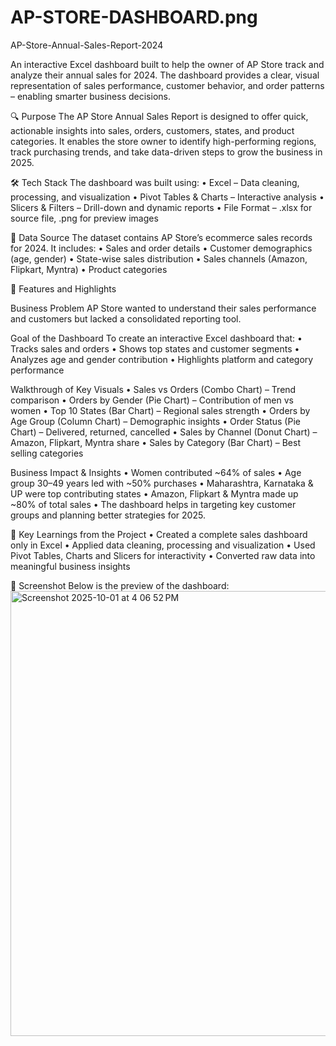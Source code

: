 # AP-STORE-DASHBOARD.png
AP-Store-Annual-Sales-Report-2024

An interactive Excel dashboard built to help the owner of AP Store track and analyze their annual sales for 2024.
The dashboard provides a clear, visual representation of sales performance, customer behavior, and order patterns – enabling smarter business decisions.

🔍 Purpose
The AP Store Annual Sales Report is designed to offer quick, actionable insights into sales, orders, customers, states, and product categories.
It enables the store owner to identify high-performing regions, track purchasing trends, and take data-driven steps to grow the business in 2025.

🛠 Tech Stack
The dashboard was built using:
• Excel – Data cleaning, processing, and visualization
• Pivot Tables & Charts – Interactive analysis
• Slicers & Filters – Drill-down and dynamic reports
• File Format – .xlsx for source file, .png for preview images

📂 Data Source
The dataset contains AP Store’s ecommerce sales records for 2024.
It includes:
• Sales and order details
• Customer demographics (age, gender)
• State-wise sales distribution
• Sales channels (Amazon, Flipkart, Myntra)
• Product categories

🌟 Features and Highlights

Business Problem
AP Store wanted to understand their sales performance and customers but lacked a consolidated reporting tool.

Goal of the Dashboard
To create an interactive Excel dashboard that:
• Tracks sales and orders
• Shows top states and customer segments
• Analyzes age and gender contribution
• Highlights platform and category performance

Walkthrough of Key Visuals
• Sales vs Orders (Combo Chart) – Trend comparison
• Orders by Gender (Pie Chart) – Contribution of men vs women
• Top 10 States (Bar Chart) – Regional sales strength
• Orders by Age Group (Column Chart) – Demographic insights
• Order Status (Pie Chart) – Delivered, returned, cancelled
• Sales by Channel (Donut Chart) – Amazon, Flipkart, Myntra share
• Sales by Category (Bar Chart) – Best selling categories

Business Impact & Insights
• Women contributed ~64% of sales
• Age group 30–49 years led with ~50% purchases
• Maharashtra, Karnataka & UP were top contributing states
• Amazon, Flipkart & Myntra made up ~80% of total sales
• The dashboard helps in targeting key customer groups and planning better strategies for 2025.

📌 Key Learnings from the Project
• Created a complete sales dashboard only in Excel
• Applied data cleaning, processing and visualization
• Used Pivot Tables, Charts and Slicers for interactivity
• Converted raw data into meaningful business insights

📸 Screenshot
Below is the preview of the dashboard:
<img width="1380" height="712" alt="Screenshot 2025-10-01 at 4 06 52 PM" src="https://github.com/user-attachments/assets/e2a0fd35-d7be-41a6-ae4a-5a4307957df8" />
